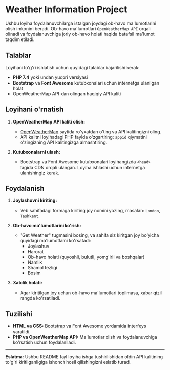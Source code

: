 # Weather Information Project

Ushbu loyiha foydalanuvchilarga istalgan joydagi ob-havo ma'lumotlarini olish imkonini beradi. Ob-havo ma'lumotlari `OpenWeatherMap API` orqali olinadi va foydalanuvchiga joriy ob-havo holati haqida batafsil ma'lumot taqdim etiladi.

## Talablar

Loyihani to'g'ri ishlatish uchun quyidagi talablar bajarilishi kerak:

- **PHP 7.4** yoki undan yuqori versiyasi
- **Bootstrap** va **Font Awesome** kutubxonalari uchun internetga ulanilgan holat
- OpenWeatherMap API-dan olingan haqiqiy API kaliti

## Loyihani o'rnatish

1. **OpenWeatherMap API kaliti olish:** 
   - [OpenWeatherMap](https://home.openweathermap.org/users/sign_up) saytida ro'yxatdan o'ting va API kalitingizni oling.
   - API kalitni loyihadagi PHP faylda o'zgartiring: `appid` qiymatini o'zingizning API kalitingizga almashtiring.

2. **Kutubxonalarni ulash:** 
   - Bootstrap va Font Awesome kutubxonalari loyihangizda `<head>` tagida CDN orqali ulangan. Loyiha ishlashi uchun internetga ulanishingiz kerak.

## Foydalanish

1. **Joylashuvni kiriting:**
   - Veb sahifadagi formaga kiriting joy nomini yozing, masalan: `London`, `Tashkent`.
   
2. **Ob-havo ma'lumotlarini ko'rish:**
   - "Get Weather" tugmasini bosing, va sahifa siz kiritgan joy bo'yicha quyidagi ma'lumotlarni ko'rsatadi:
     - Joylashuv
     - Harorat
     - Ob-havo holati (quyoshli, bulutli, yomg'irli va boshqalar)
     - Namlik
     - Shamol tezligi
     - Bosim

3. **Xatolik holati:**
   - Agar kiritilgan joy uchun ob-havo ma'lumotlari topilmasa, xabar qizil rangda ko'rsatiladi.

## Tuzilishi

- **HTML va CSS:** Bootstrap va Font Awesome yordamida interfeys yaratildi.
- **PHP va OpenWeatherMap API:** Ma'lumotlar olish va foydalanuvchiga ko'rsatish uchun foydalaniladi.

---

**Eslatma:** Ushbu README fayl loyiha ishga tushirilishidan oldin API kalitining to'g'ri kiritilganligiga ishonch hosil qilishingizni eslatib turadi.
